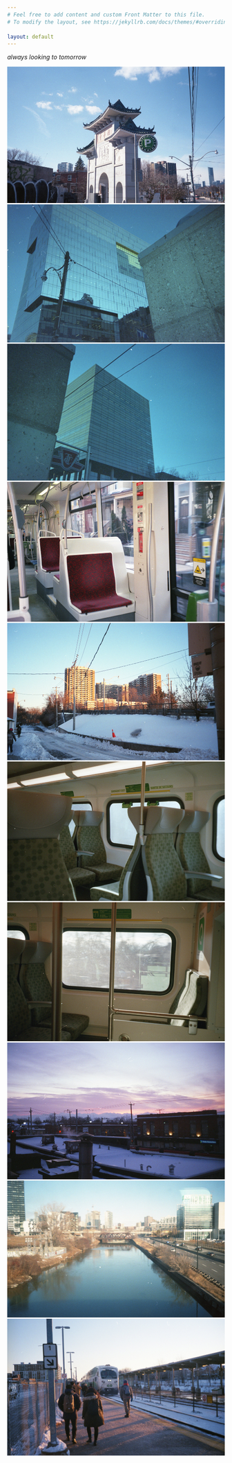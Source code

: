 ```yaml
---
# Feel free to add content and custom Front Matter to this file.
# To modify the layout, see https://jekyllrb.com/docs/themes/#overriding-theme-defaults

layout: default
---
```


_always looking to tomorrow_

<div class="column">
    <a class="image-popup-fit-width" href="assets/images/img003.jpg"><img src="assets/images/img003.jpg">
    </a>
    <a class="image-popup-fit-width" href="assets/images/img005.jpg"><img src="assets/images/img005.jpg">
    </a>
    <a class="image-popup-fit-width" href="assets/images/img006.jpg"><img src="assets/images/img006.jpg">
    </a>
    <a class="image-popup-fit-width" href="assets/images/img007.jpg"><img src="assets/images/img007.jpg">
    </a>
    <a class="image-popup-fit-width" href="assets/images/img012.jpg"><img src="assets/images/img012.jpg">
    </a>
    <a class="image-popup-fit-width" href="assets/images/img020.jpg"><img src="assets/images/img020.jpg">
    </a>
    <a class="image-popup-fit-width" href="assets/images/img019.jpg"><img src="assets/images/img019.jpg">
    </a>
    <a class="image-popup-fit-width" href="assets/images/img018.jpg"><img src="assets/images/img018.jpg">
    </a>
    <a class="image-popup-fit-width" href="assets/images/img016.jpg"><img src="assets/images/img016.jpg">
    </a>
    <a class="image-popup-fit-width" href="assets/images/img013.jpg"><img src="assets/images/img013.jpg">
    </a>
  </div>

